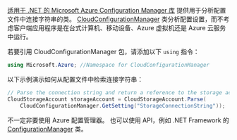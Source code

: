 [适用于 .NET 的 Microsoft Azure Configuration Manager 库](https://www.nuget.org/packages/Microsoft.WindowsAzure.ConfigurationManager/) 提供用于分析配置文件中连接字符串的类。 [CloudConfigurationManager](https://msdn.microsoft.com/zh-cn/library/azure/mt634650.aspx) 类分析配置设置，而不考虑客户端应用程序是在台式计算机、移动设备、Azure 虚拟机还是 Azure 云服务中运行。

若要引用 CloudConfigurationManager 包，请添加以下 `using` 指令：

```csharp
using Microsoft.Azure; //Namespace for CloudConfigurationManager
```

以下示例演示如何从配置文件中检索连接字符串：

```csharp
// Parse the connection string and return a reference to the storage account.
CloudStorageAccount storageAccount = CloudStorageAccount.Parse(
    CloudConfigurationManager.GetSetting("StorageConnectionString"));
```

不一定非要使用 Azure 配置管理器。 也可以使用 API，例如 .NET Framework 的 [ConfigurationManager](https://msdn.microsoft.com/zh-cn/library/system.configuration.configurationmanager.aspx) 类。